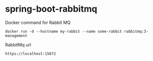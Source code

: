 # spring-boot-rabbitmq

Docker command for Rabbit MQ
    
    docker run -d --hostname my-rabbit --name some-rabbit rabbitmq:3-management

RabbitMq url
    
    https://localhost:15672
